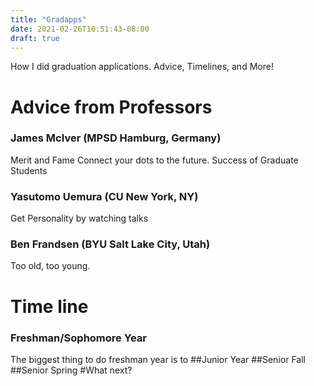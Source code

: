 ```yaml
---
title: "Gradapps"
date: 2021-02-26T10:51:43-08:00
draft: true
---
```

How I did graduation applications.  Advice, Timelines, and More!
# Advice from Professors
### James McIver (MPSD Hamburg, Germany)
Merit and Fame
Connect your dots to the future.
Success of Graduate Students
### Yasutomo Uemura (CU New York, NY)
Get Personality by watching talks
### Ben Frandsen (BYU Salt Lake City, Utah)
Too old, too young.
# Time line
### Freshman/Sophomore Year
The biggest thing to do freshman year is to 
##Junior Year
##Senior Fall
##Senior Spring
#What next?

